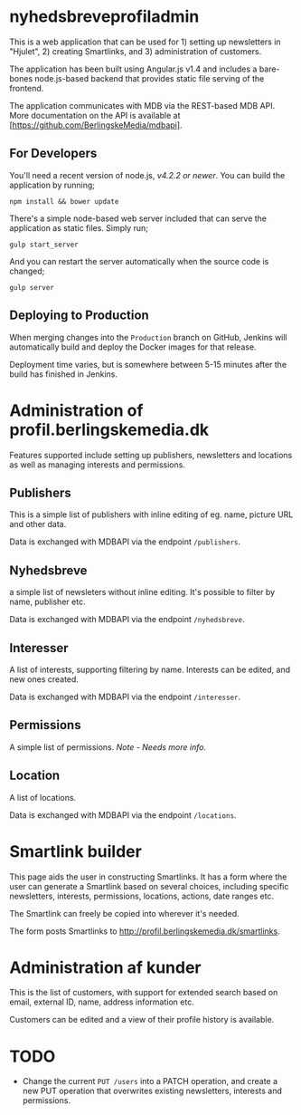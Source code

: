 # nyhedsbreveprofiladmin

This is a web application that can be used for 1) setting up newsletters in
"Hjulet", 2) creating Smartlinks, and 3) administration of customers.

The application has been built using Angular.js v1.4 and includes a bare-bones
node.js-based backend that provides static file serving of the frontend.

The application communicates with MDB via the REST-based MDB API. More
documentation on the API is available at [https://github.com/BerlingskeMedia/mdbapi].


## For Developers

You'll need a recent version of node.js, _v4.2.2 or newer_. You can build the
application by running;

```
npm install && bower update
```

There's a simple node-based web server included that can serve the application
as static files. Simply run;

```
gulp start_server
```

And you can restart the server automatically when the source code is changed;

```
gulp server
```


## Deploying to Production

When merging changes into the `Production` branch on GitHub, Jenkins will
automatically build and deploy the Docker images for that release.

Deployment time varies, but is somewhere between 5-15 minutes after the build
has finished in Jenkins.


# Administration of profil.berlingskemedia.dk

Features supported include setting up publishers, newsletters and locations as
well as managing interests and permissions.


## Publishers

This is a simple list of publishers with inline editing of eg. name, picture URL
and other data.

Data is exchanged with MDBAPI via the endpoint `/publishers`.


## Nyhedsbreve

a simple list of newsleters without inline editing. It's possible to filter by
name, publisher etc.

Data is exchanged with MDBAPI via the endpoint `/nyhedsbreve`.


## Interesser

A list of interests, supporting filtering by name. Interests can be edited, and
new ones created.

Data is exchanged with MDBAPI via the endpoint `/interesser`.


## Permissions

A simple list of permissions. _Note - Needs more info._


## Location

A list of locations.

Data is exchanged with MDBAPI via the endpoint `/locations`.


# Smartlink builder

This page aids the user in constructing Smartlinks. It has a form where the user
can generate a Smartlink based on several choices, including specific
newsletters, interests, permissions, locations, actions, date ranges etc.

The Smartlink can freely be copied into wherever it's needed.

The form posts Smartlinks to http://profil.berlingskemedia.dk/smartlinks.


# Administration af kunder

This is the list of customers, with support for extended search based on email,
external ID, name, address information etc.

Customers can be edited and a view of their profile history is available.


# TODO

  * Change the current `PUT /users` into a PATCH operation, and create a new PUT
  operation that overwrites existing newsletters, interests and permissions.
